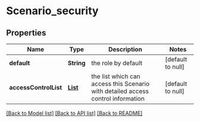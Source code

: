 # Scenario_security
## Properties

| Name | Type | Description | Notes |
|------------ | ------------- | ------------- | -------------|
| **default** | **String** | the role by default | [default to null] |
| **accessControlList** | [**List**](ScenarioAccessControl.md) | the list which can access this Scenario with detailed access control information | [default to null] |

[[Back to Model list]](../README.md#documentation-for-models) [[Back to API list]](../README.md#documentation-for-api-endpoints) [[Back to README]](../README.md)

